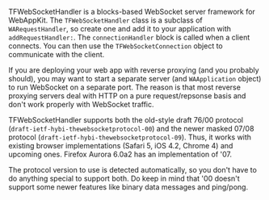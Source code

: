 TFWebSocketHandler is a blocks-based WebSocket server framework for WebAppKit. The `TFWebSocketHandler` class is a subclass of `WARequestHandler`, so create one and add it to your application with `addRequestHandler:`. The `connectionHandler` block is called when a client connects. You can then use the `TFWebSocketConnection` object to communicate with the client.

If you are deploying your web app with reverse proxying (and you probably should), you may want to start a separate server (and `WAApplication` object) to run WebSocket on a separate port. The reason is that most reverse proxying servers deal with HTTP on a pure request/repsonse basis and don't work properly with WebSocket traffic.

TFWebSocketHandler supports both the old-style draft 76/00 protocol (`draft-ietf-hybi-thewebsocketprotocol-00`) and the newer masked 07/08 protocol (`draft-ietf-hybi-thewebsocketprotocol-09`). Thus, it works with existing browser implementations (Safari 5, iOS 4.2, Chrome 4) and upcoming ones. Firefox Aurora 6.0a2 has an implementation of '07.

The protocol version to use is detected automatically, so you don't have to do anything special to support both. Do keep in mind that '00 doesn't support some newer features like binary data messages and ping/pong.